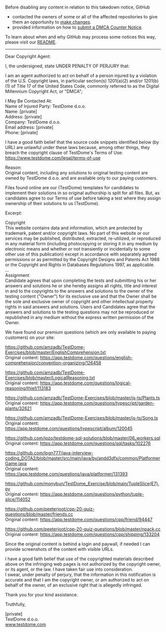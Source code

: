 Before disabling any content in relation to this takedown notice, GitHub
- contacted the owners of some or all of the affected repositories to give them an opportunity to [make changes](https://docs.github.com/en/github/site-policy/dmca-takedown-policy#a-how-does-this-actually-work).
- provided information on how to [submit a DMCA Counter Notice](https://docs.github.com/en/articles/guide-to-submitting-a-dmca-counter-notice).

To learn about when and why GitHub may process some notices this way, please visit our [README](https://github.com/github/dmca/blob/master/README.md#anatomy-of-a-takedown-notice).

---

Dear Copyright Agent:

I, the undersigned, state UNDER PENALTY OF PERJURY that:

I am an agent authorized to act on behalf of a person injured by a violation of the U.S. Copyright laws, in particular section(s) 1201(a)(2) and/or 1201(b)(1) of Title 17 of the United States Code, commonly referred to as the Digital Millennium Copyright Act, or "DMCA";

I May Be Contacted At:  
Name of Injured Party: TestDome d.o.o.  
Name: [private]  
Address: [private]  
Company: TestDome d.o.o.  
Email address: [private]  
Phone: [private]  

I have a good faith belief that the source code snippets identified below (by URL) are unlawful under these laws because, among other things, they breach the copyright clause of TestDome's Terms of Use:
https://www.testdome.com/legal/terms-of-use

Reason:  
Original content, including any solutions to original testing content are owned by TestDome d.o.o. and are available only to our paying customers.

Files found online are our (TestDome) templates for candidates to implement their solutions in so original authorship is split for all files. But, as candidates agree to our Terms of use before taking a test where they assign ownership of their solutions to us (TestDome).

Excerpt:

Copyright  
This website contains data and information, which are protected by trademark, patent and/or copyright laws. No part of this website or our services may be published, distributed, extracted, re-utilized, or reproduced in any material form (including photocopying or storing it in any medium by electronic means and whether or not transiently or incidentally to some other use of this publication) except in accordance with separately agreed permissions or as permitted by the Copyright Designs and Patents Act 1988 or the Copyright and Rights in Databases Regulations 1997, as applicable.  
...  
Assignment  
Candidate agrees that upon completing the tests and submitting his or her answers and solutions he or she hereby assigns all rights, title and interest in and to the copyrights to the answers and solutions to the owner of the testing content ("Owner") for its exclusive use and that the Owner shall be the sole and exclusive owner of copyright and other intellectual property rights in said answers and solutions. Users and Candidates agree that the answers and solutions to the testing questions may not be reproduced or republished in any medium without the express written permission of the Owner.

We have found our premium questions (which are only available to paying customers) on your site:

https://github.com/amzadb/TestDome-Exercises/blob/master/EnglishComprehension.txt  
Original content: https://app.testdome.com/questions/english-comprehension/convention-organizing/126458

https://github.com/amzadb/TestDome-Exercises/blob/master/LogicalReasoning.txt  
Original content: https://app.testdome.com/questions/logical-reasoning/thief/113183

https://github.com/amzadb/TestDome-Exercises/blob/master/js-ts/Plants.ts  
Original content: https://app.testdome.com/questions/typescript/garden-plants/32621

https://github.com/amzadb/TestDome-Exercises/blob/master/js-ts/Song.ts  
Original content: https://app.testdome.com/questions/typescript/album/120045

https://github.com/jozo/testdome-sql-solutions/blob/master/06_workers.sql  
Original content: https://app.testdome.com/questions/sql/tasks/102276

https://github.com/logn777/java-interview-coding_DOTA2/blob/master/src/main/java/by/andd3dfx/common/PlatformerGame.java  
Original content: https://app.testdome.com/questions/java/platformer/131393

https://github.com/monybun/TestDome_Exercise/blob/main/TupleSlice(E7).py  
Original content: https://app.testdome.com/questions/python/tuple-slice/114052

https://github.com/peeterjoot/cpp-20-quiz-questions/blob/master/friends.cc  
Original content: https://app.testdome.com/questions/cpp/friend/94447

https://github.com/peeterjoot/cpp-20-quiz-questions/blob/master/npack.cc  
Original content: https://app.testdome.com/questions/cpp/shipping/133204


Since the original content is behind a login and paywall, if needed I can provide screenshots of the content with visible URLs.

I have a good faith belief that use of the copyrighted materials described above on the infringing web pages is not authorized by the copyright owner, or its agent, or the law. I have taken fair use into consideration.  
I swear, under penalty of perjury, that the information in this notification is accurate and that I am the copyright owner, or am authorized to act on behalf of the owner, of an exclusive right that is allegedly infringed.

Thank you for your kind assistance.

Truthfully,

[private]  
TestDome d.o.o.  
www.testdome.com

